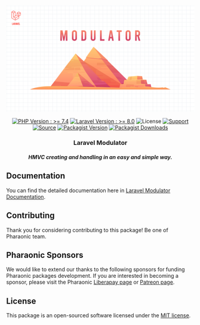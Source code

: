 <p align="center"><a href="https://pharaonic.io" target="_blank"><img src="https://raw.githubusercontent.com/Pharaonic/logos/main/modulator.jpg"></a></p>

<p align="center">
  <a href="https://php.net" target="_blank"><img src="https://img.shields.io/static/v1?label=PHP&message=%3E=7.2&color=blue&style=flat-square" alt="PHP Version : >= 7.4"></a>
  <a href="https://laravel.com" target="_blank"><img src="https://img.shields.io/static/v1?label=Laravel&message=%3E=6.0&color=F05340&style=flat-square" alt="Laravel Version : >= 8.0"></a>
  <img src="https://img.shields.io/static/v1?label=License&message=MIT&color=brightgreen&style=flat-square" alt="License">
  <a href="https://liberapay.com/Pharaonic" target="_blank"><img src="https://img.shields.io/liberapay/receives/Pharaonic?color=gold&label=Support&style=flat-square" alt="Support"></a>
  <br>
  <a href="https://packagist.org/packages/Pharaonic/laravel-modulator" target="_blank"><img src="https://img.shields.io/static/v1?label=Packagist&message=pharaonic/laravel-modulator&color=blue&logo=packagist&logoColor=white" alt="Source"></a>
  <a href="https://packagist.org/packages/pharaonic/laravel-modulator" target="_blank"><img src="https://poser.pugx.org/pharaonic/laravel-modulator/v" alt="Packagist Version"></a>
  <a href="https://packagist.org/packages/pharaonic/laravel-modulator" target="_blank"><img src="https://poser.pugx.org/pharaonic/laravel-modulator/downloads" alt="Packagist Downloads"></a>
</p>

<h3 align="center">Laravel Modulator</h3>
<h5 align="center">HMVC creating and handling in an easy and simple way.</h5>


## Documentation

You can find the detailed documentation here in [Laravel Modulator Documentation](https://pharaonic.io/package/2-laravel/29-modulator).

## Contributing

Thank you for considering contributing to this package! Be one of Pharaonic team.

## Pharaonic Sponsors

We would like to extend our thanks to the following sponsors for funding Pharaonic packages development. If you are interested in becoming a sponsor, please visit the Pharaonic [Liberapay page](https://en.liberapay.com/Pharaonic) or [Patreon page](https://patreon.com/Pharaonic).

## License

This package is an open-sourced software licensed under the [MIT license](https://opensource.org/licenses/MIT).
